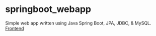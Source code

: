 # springboot_webapp
Simple web app written using Java Spring Boot, JPA, JDBC, & MySQL.
[Frontend](https://github.com/leohhhn/crub_webapp_springboot_fe)